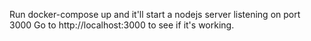 
Run docker-compose up and it'll start a nodejs server listening on port 3000
Go to http://localhost:3000 to see if it's working.